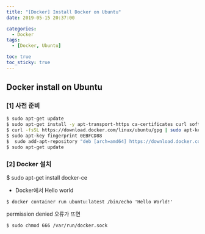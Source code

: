 ```yaml
---
title: "[Docker] Install Docker on Ubuntu"
date: 2019-05-15 20:37:00

categories:
  - Docker
tags:
  - [Docker, Ubuntu]

toc: true
toc_sticky: true
---
```


## Docker install on Ubuntu

### [1] 사전 준비

```bash
$ sudo apt-get update
$ sudo apt-get install -y apt-transport-https ca-certificates curl software-properties-common
$ curl -fsSL https://download.docker.com/linux/ubuntu/gpg | sudo apt-key add -
$ sudo apt-key fingerprint 0EBFCD88
$  sudo add-apt-repository "deb [arch=amd64] https://download.docker.com/linux/ubuntu $(lsb_release -cs) stable"
$ sudo apt-get update
```

### [2] Docker 설치

$ sudo apt-get install docker-ce

- Docker에서 Hello world

```
$ docker container run ubuntu:latest /bin/echo 'Hello World!'
```

permission denied 오류가 뜨면

```
$ sudo chmod 666 /var/run/docker.sock
```
